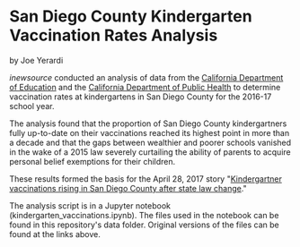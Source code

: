 # San Diego County Kindergarten Vaccination Rates Analysis
by Joe Yerardi

*inewsource* conducted an analysis of data from the [California Department of Education](http://www.cde.ca.gov/ds/sd/sd/filessp.asp) and the [California Department of Public Health](https://www.cdph.ca.gov/programs/immunize/pages/immunizationlevels.aspx) to determine vaccination rates at kindergartens in San Diego County for the 2016-17 school year.

The analysis found that the proportion of San Diego County kindergartners fully up-to-date on their vaccinations reached its highest point in more than a decade and that the gaps between wealthier and poorer schools vanished in the wake of a 2015 law severely curtailing the ability of parents to acquire personal belief exemptions for their children.

These results formed the basis for the April 28, 2017 story "[Kindergartner vaccinations rising in San Diego County after state law change](https://wp.me/p6tuYl-6kJ)."

The analysis script is in a Jupyter notebook (kindergarten_vaccinations.ipynb). The files used in the notebook can be found in  this repository's data folder. Original versions of the files can be found at the links above.

